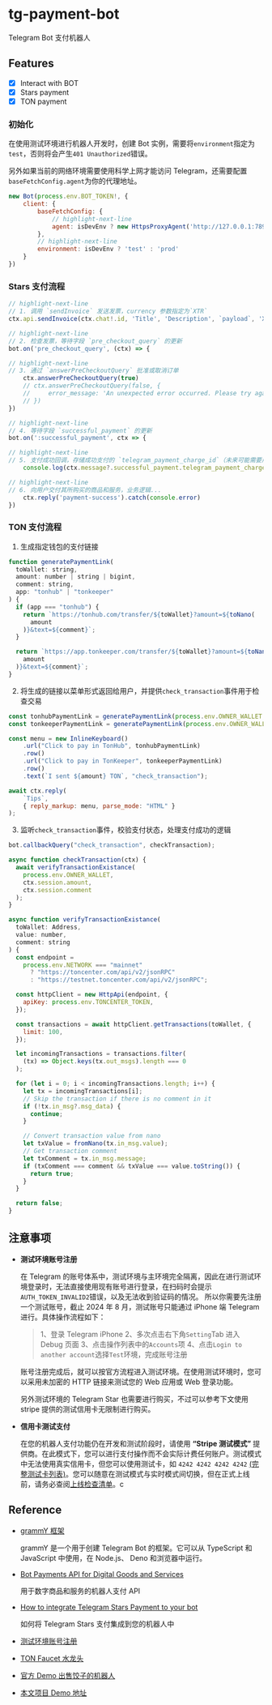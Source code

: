# tg-payment-bot

Telegram Bot 支付机器人

## Features

- [x] Interact with BOT
- [x] Stars payment
- [x] TON payment

### 初始化

在使用测试环境进行机器人开发时，创建 Bot 实例，需要将`environment`指定为`test`，否则将会产生`401 Unauthorized`错误。

另外如果当前的网络环境需要使用科学上网才能访问 Telegram，还需要配置`baseFetchConfig.agent`为你的代理地址。

```javascript title="Bot Init"
new Bot(process.env.BOT_TOKEN!, {
    client: {
        baseFetchConfig: {
            // highlight-next-line
            agent: isDevEnv ? new HttpsProxyAgent('http://127.0.0.1:7890') : null
        },
        // highlight-next-line
        environment: isDevEnv ? 'test' : 'prod'
    }
})
```

### Stars 支付流程

```javascript title="Pay With Stars"
// highlight-next-line
// 1. 调用 `sendInvoice` 发送发票，currency 参数指定为`XTR`
ctx.api.sendInvoice(ctx.chat!.id, 'Title', 'Description', `payload`, 'XTR', [{ label: 'Label', amount: 1 }])

// highlight-next-line
// 2. 检查发票，等待字段 `pre_checkout_query` 的更新
bot.on('pre_checkout_query', (ctx) => {

// highlight-next-line
// 3. 通过 `answerPreCheckoutQuery` 批准或取消订单
    ctx.answerPreCheckoutQuery(true)
    // ctx.answerPreCheckoutQuery(false, {
    //     error_message: 'An unexpected error occurred. Please try again later.'
    // })
})

// highlight-next-line
// 4. 等待字段 `successful_payment` 的更新
bot.on(':successful_payment', ctx => {

// highlight-next-line
// 5. 支付成功回调，存储成功支付的 `telegram_payment_charge_id`（未来可能需要用它来发起退款）
    console.log(ctx.message?.successful_payment.telegram_payment_charge_id)

// highlight-next-line
// 6. 向用户交付其所购买的商品和服务，业务逻辑...
    ctx.reply('payment-success').catch(console.error)
})
```

### TON 支付流程

1. 生成指定钱包的支付链接

```javascript
function generatePaymentLink(
  toWallet: string,
  amount: number | string | bigint,
  comment: string,
  app: "tonhub" | "tonkeeper"
) {
  if (app === "tonhub") {
    return `https://tonhub.com/transfer/${toWallet}?amount=${toNano(
      amount
    )}&text=${comment}`;
  }

  return `https://app.tonkeeper.com/transfer/${toWallet}?amount=${toNano(
    amount
  )}&text=${comment}`;
}
```

2. 将生成的链接以菜单形式返回给用户，并提供`check_transaction`事件用于检查交易

```javascript
const tonhubPaymentLink = generatePaymentLink(process.env.OWNER_WALLET!, amount, comment, 'tonhub')
const tonkeeperPaymentLink = generatePaymentLink(process.env.OWNER_WALLET!, amount, comment, 'tonkeeper')

const menu = new InlineKeyboard()
    .url("Click to pay in TonHub", tonhubPaymentLink)
    .row()
    .url("Click to pay in TonKeeper", tonkeeperPaymentLink)
    .row()
    .text(`I sent ${amount} TON`, "check_transaction");

await ctx.reply(
    `Tips`,
    { reply_markup: menu, parse_mode: "HTML" }
);
```

3. 监听`check_transaction`事件，校验支付状态，处理支付成功的逻辑

```javascript
bot.callbackQuery("check_transaction", checkTransaction);

async function checkTransaction(ctx) {
  await verifyTransactionExistance(
    process.env.OWNER_WALLET,
    ctx.session.amount,
    ctx.session.comment
  );
}

async function verifyTransactionExistance(
  toWallet: Address,
  value: number,
  comment: string
) {
  const endpoint =
    process.env.NETWORK === "mainnet"
      ? "https://toncenter.com/api/v2/jsonRPC"
      : "https://testnet.toncenter.com/api/v2/jsonRPC";

  const httpClient = new HttpApi(endpoint, {
    apiKey: process.env.TONCENTER_TOKEN,
  });

  const transactions = await httpClient.getTransactions(toWallet, {
    limit: 100,
  });

  let incomingTransactions = transactions.filter(
    (tx) => Object.keys(tx.out_msgs).length === 0
  );

  for (let i = 0; i < incomingTransactions.length; i++) {
    let tx = incomingTransactions[i];
    // Skip the transaction if there is no comment in it
    if (!tx.in_msg?.msg_data) {
      continue;
    }

    // Convert transaction value from nano
    let txValue = fromNano(tx.in_msg.value);
    // Get transaction comment
    let txComment = tx.in_msg.message;
    if (txComment === comment && txValue === value.toString()) {
      return true;
    }
  }

  return false;
}
```

## 注意事项

- **测试环境账号注册**

  在 Telegram 的账号体系中，测试环境与主环境完全隔离，因此在进行测试环境登录时，无法直接使用现有账号进行登录，在扫码时会提示`AUTH_TOKEN_INVALID2`错误，以及无法收到验证码的情况。
  所以你需要先注册一个测试账号，截止 2024 年 8 月，测试账号只能通过 iPhone 端 Telegram 进行。具体操作流程如下：

  > 1、登录 Telegram iPhone
  > 2、多次点击右下角`Setting`Tab 进入 Debug 页面
  > 3、点击操作列表中的`Accounts`项
  > 4、点击`Login to another account`选择`Test`环境，完成账号注册

  账号注册完成后，就可以按官方流程进入测试环境。在使用测试环境时，您可以采用未加密的 HTTP 链接来测试您的 Web 应用或 Web 登录功能。

  另外测试环境的 Telegram Star 也需要进行购买，不过可以参考下文使用 stripe 提供的测试信用卡无限制进行购买。

- **信用卡测试支付**

  在您的机器人支付功能仍在开发和测试阶段时，请使用 **“Stripe 测试模式”** 提供商。在此模式下，您可以进行支付操作而不会实际计费任何账户。测试模式中无法使用真实信用卡，但您可以使用测试卡，如 `4242 4242 4242 4242` [(完整测试卡列表)](https://docs.stripe.com/testing#cards)。您可以随意在测试模式与实时模式间切换，但在正式上线前，请务必查阅[上线检查清单](https://core.telegram.org/bots/payments#going-live)。c

## Reference

- [grammY 框架](https://grammy.dev/zh/guide/)

  grammY 是一个用于创建 Telegram Bot 的框架。它可以从 TypeScript 和 JavaScript 中使用，在 Node.js、 Deno 和浏览器中运行。

- [Bot Payments API for Digital Goods and Services](https://core.telegram.org/bots/payments-stars)

  用于数字商品和服务的机器人支付 API

- [How to integrate Telegram Stars Payment to your bot](https://teletype.in/@alteregor/how-to-integrate-telegram-stars)

  如何将 Telegram Stars 支付集成到您的机器人中

- [测试环境账号注册](https://medium.com/@Asher_Tan/telegram-test-server%E8%B4%A6%E5%8F%B7%E6%B3%A8%E5%86%8C-24b0d424a2ff)

- [TON Faucet 水龙头](https://faucet.tonfura.com/)

- [官方 Demo 出售饺子的机器人](https://docs.ton.org/mandarin/develop/dapps/tutorials/accept-payments-in-a-telegram-bot-js)

- [本文项目 Demo 地址](https://github.com/Dnevend/tg-payment-bot)

